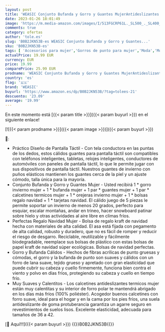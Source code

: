 ```yaml
---
layout: post
title: 'WEASIC Conjunto Bufanda y Gorro y Guantes MujerAntideslizantes Calcetines Mujer Gorro Invierno Mujer Invierno Regalos Navidad Mujer Orejeras Invierno Mujer Guantes Tactiles Mujer - Gris'
date: 2023-01-26 18:01:49
image: 'https://m.media-amazon.com/images/I/513FGCRP61L._SL500_._SL400_.jpg'
comments: true
category: ofertas
author: 'tole.es'
slug: 'B0B2JKN53B-es WEASIC Conjunto Bufanda y Gorro y Guantes...'
sku: 'B0B2JKN53B-es'
tags: [ 'Accesorios para mujer','Gorros de punto para mujer','Moda','Moda Mujer','Sombreros y gorras para mujer','navidad','weasic','🇪🇸', ]
actualPrice: 19.99 EUR
currency: EUR
price: 19.99
comparePrice: 25.99 EUR
prodname: 'WEASIC Conjunto Bufanda y Gorro y Guantes MujerAntideslizantes Calcetines Mujer Gorro Invierno Mujer Invierno Regalos Navidad Mujer Orejeras Invierno Mujer Guantes Tactiles Mujer - Gris'
country: 'es'
flag: '🇪🇸'
brand: 'WEASIC'
buyurl: 'https://www.amazon.es/dp/B0B2JKN53B/?tag=tolees-21'
descuento: '23.09'
average: '19.99'
---
```


En este momento está [{{< param title >}}]({{< param buyurl >}}) en el siguiente enlace!

[![{{< param prodname >}}]({{< param image >}})]({{< param buyurl >}})

🔎:

- Práctico Diseño de Pantalla Táctil - Con tela conductora en las puntas de los dedos, estos cálidos guantes para pantalla táctil son compatibles con teléfonos inteligentes, tabletas, relojes inteligentes, conductores de automóviles con paneles de pantalla táctil, lo que le permite jugar con sus dispositivos de pantalla táctil. Nuestros guantes de invierno con puños elásticos mantienen los guantes cerca de la piel y un ajuste cómodo, talla única para la mayoría.
- Conjunto Bufanda y Gorro y Guantes Mujer - Usted recibirá 1 * gorro invierno mujer + 1 * bufanda mujer + 1 par * guantes mujer + 1 par * calcetines termicos mujer + 1 * orejeras invierno mujer + 1 * bolsas regalo navidad + 1 * tarjetas navidad. El cálido juego de 5 piezas le permite soportar un invierno de menos 20 grados, perfecto para esquiar, escalar montañas, andar en trineo, hacer snowboard patinar sobre hielo y otras actividades al aire libre en climas fríos.
- Perfectas Regalo Navidad Mujer - Bolsa de regalo kraft de navidad hecha con materiales de alta calidad. El asa está fijada con pegamento de alta calidad, robusto y duradero, que no es fácil de romper y reducir el riesgo de desgarro. Reciclable, reutilizable y fácilmente biodegradable, reemplace sus bolsas de plástico con estas bolsas de papel kraft de navidad súper ecológicas. Bolsas de navidad perfectas.
- Gorro y Bufanda Cálidos - Hechos de fibras acrílicas de punto gruesas y cómodas, el gorro y la bufanda de punto son suaves y cálidos con un forro de lana suave, tejido grueso y apretado con gran elasticidad que puede cubrir su cabeza y cuello firmemente, funciona bien contra el viento y polvo en días fríos, protegiendo su cabeza y cuello en tiempo frío.
- Muy Suaves y Calentitos - Los calcetines antideslizantes termicos mujer están muy calentitas y su interior de forro polar te mantendrá abrigado en los días más fríos (100% poliéster). Acogedor buenos calcetines con forro suave, ideal para el hogar y en la cama por los pies fríos, una suela antideslizante de goma protuberancia garantiza un agarre seguro en revestimientos de suelos lisos. Excelente elasticidad, adecuada para tamaños de 36 a 42.

[🛒 Aquí!!!]({{< param buyurl >}})
{{<world>}}B0B2JKN53B{{</world>}}
